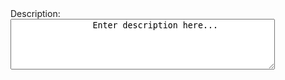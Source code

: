 <!DOCTYPE html>
<html>
    <head>
        <title>
            Multiline text input
        </title>
    </head>
    <body>
        <form>
            Description:<br />
            <textarea rows="5" cols="50" name="description">
                Enter description here...
            </textarea>
        </form>
    </body>
</html>
